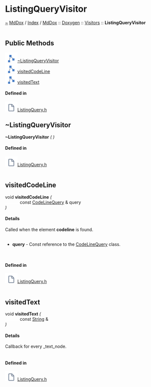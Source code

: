 <a id="listingqueryvisitor"></a>
<h1>ListingQueryVisitor</h1>
<a id="classMdDox_1_1Doxygen_1_1Visitors_1_1ListingQueryVisitor"></a>
<a href="https://github.com/CharlesCarley/MdDox">~</a>
<a href="indexpage.md#mddox">MdDox</a>
<span class="inline-text">/</span>
<a href="index.md#index">Index</a>
<span class="inline-text">/</span>
<a href="namespaceMdDox.md#mddox">MdDox</a>
<span class="inline-text">::</span>
<a href="namespaceMdDox_1_1Doxygen.md#doxygen">Doxygen</a>
<span class="inline-text">::</span>
<a href="namespaceMdDox_1_1Doxygen_1_1Visitors.md#visitors">Visitors</a>
<span class="inline-text">::</span>
<span class="bold-text"><b>ListingQueryVisitor</b></span>
<br/>
<br/>
<a id="public-methods"></a>
<h2>Public Methods</h2>
<span class="icon-list-item"><a href="#~listingqueryvisitor" class="icon-list-item"><img src="../images/class.svg" class="icon-list-item"/><span class="icon-list-item">~ListingQueryVisitor</span>
</a>
</span>
<br/>
<span class="icon-list-item"><a href="#visitedcodeline" class="icon-list-item"><img src="../images/class.svg" class="icon-list-item"/><span class="icon-list-item">visitedCodeLine</span>
</a>
</span>
<br/>
<span class="icon-list-item"><a href="#visitedtext" class="icon-list-item"><img src="../images/class.svg" class="icon-list-item"/><span class="icon-list-item">visitedText</span>
</a>
</span>
<br/>
<a id="defined-in"></a>
<h4>Defined in</h4>
<span class="icon-list-item"><a href="https://github.com/CharlesCarley/MdDox/blob/master//Tools/Doxygen/ListingQuery.h#L31" class="icon-list-item"><img src="../images/file.svg" class="icon-list-item"/><span class="icon-list-item">ListingQuery.h</span>
</a>
</span>
<br/>
<a id="~listingqueryvisitor"></a>
<h2>~ListingQueryVisitor</h2>
<span class="bold-text"><b>~ListingQueryVisitor</b></span>
<span class="italic-text"><i>(</i></span>
<span class="italic-text"><i>)</i></span>
<a id="defined-in"></a>
<h4>Defined in</h4>
<span class="icon-list-item"><a href="https://github.com/CharlesCarley/MdDox/blob/master//Tools/Doxygen/ListingQuery.h#L33" class="icon-list-item"><img src="../images/file.svg" class="icon-list-item"/><span class="icon-list-item">ListingQuery.h</span>
</a>
</span>
<br/>
<br/>
<a id="visitedcodeline"></a>
<h2>visitedCodeLine</h2>
<span class="inline-text">void</span>
<span class="bold-text"><b>visitedCodeLine</b></span>
<span class="italic-text"><i>(</i></span>
<div class="paragraph">
<span class="paragraph"><img src="../images/horSpace24px.svg"/><span class="inline-text">const </span>
<a href="classMdDox_1_1Doxygen_1_1CodeLineQuery.md#codelinequery">CodeLineQuery</a>
<span class="inline-text"> &amp;</span>
<span class="inline-text">query</span>
</span>
</div>
<span class="italic-text"><i>)</i></span>
<a id="details"></a>
<h4>Details</h4>
<span class="inline-text">Called when the element </span>
<span class="bold-text"><b>codeline</b></span>
<span class="inline-text"> is found. </span>
<br/>
<br/>
<ul>
<li><span class="bold-text"><b>query</b></span>
<span class="inline-text"> - </span>
<span class="inline-text">Const reference to the </span>
<a href="classMdDox_1_1Doxygen_1_1CodeLineQuery.md#codelinequery">CodeLineQuery</a>
<span class="inline-text"> class. </span>
</li>
</ul>
<br/>
<a id="defined-in"></a>
<h4>Defined in</h4>
<span class="icon-list-item"><a href="https://github.com/CharlesCarley/MdDox/blob/master//Tools/Doxygen/ListingQuery.h#L43" class="icon-list-item"><img src="../images/file.svg" class="icon-list-item"/><span class="icon-list-item">ListingQuery.h</span>
</a>
</span>
<br/>
<br/>
<a id="visitedtext"></a>
<h2>visitedText</h2>
<span class="inline-text">void</span>
<span class="bold-text"><b>visitedText</b></span>
<span class="italic-text"><i>(</i></span>
<div class="paragraph">
<span class="paragraph"><img src="../images/horSpace24px.svg"/><span class="inline-text">const </span>
<a href="namespaceMdDox.md#string">String</a>
<span class="inline-text"> &amp;</span>
</span>
</div>
<span class="italic-text"><i>)</i></span>
<a id="details"></a>
<h4>Details</h4>
<span class="inline-text">Callback for every _text_node. </span>
<br/>
<br/>
<a id="defined-in"></a>
<h4>Defined in</h4>
<span class="icon-list-item"><a href="https://github.com/CharlesCarley/MdDox/blob/master//Tools/Doxygen/ListingQuery.h#L38" class="icon-list-item"><img src="../images/file.svg" class="icon-list-item"/><span class="icon-list-item">ListingQuery.h</span>
</a>
</span>
<br/>
<br/>
</div>
</div>
</body>
</html>
